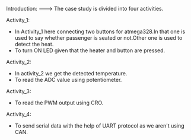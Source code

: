 Introduction:
      --->  The case study is divided into four activities.

Activity_1:
  * In Activity_1 here connecting two buttons for atmega328.In that one is used to say whether passenger is seated or not.Other one is used to detect the heat.
  * To turn ON LED given that the heater and button are pressed.

Activity_2:
  * In activity_2 we get the detected temperature.
  * To read the ADC value using potentiometer.

Activity_3:
  * To read the PWM output using CRO.

Activity_4:
  * To send serial data with the help of UART protocol as we aren't using CAN.
